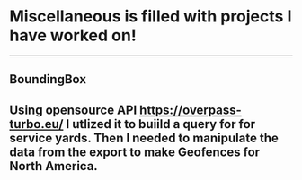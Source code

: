 # Miscellaneous is filled with projects I have worked on!

---
## BoundingBox
Using opensource API https://overpass-turbo.eu/ I utlized it to buiild a query for for service yards. Then I needed to manipulate the data from the export to make Geofences for North America.
---
